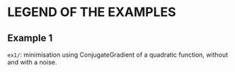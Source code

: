 # LEGEND OF THE EXAMPLES



## Example 1

`ex1/`: minimisation using ConjugateGradient of a quadratic function, without and with a noise.


